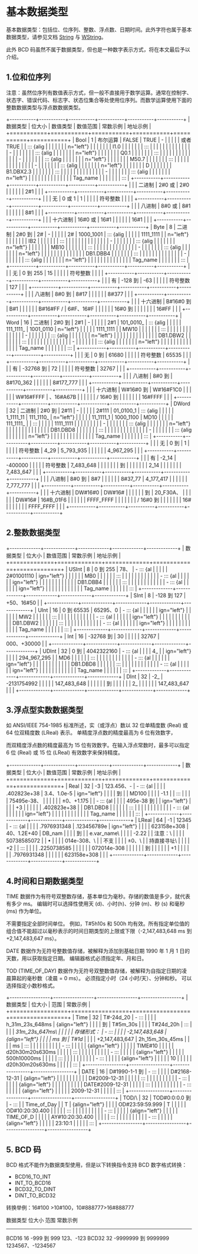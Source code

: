 # 基本数据类型

基本数据类型：包括位、位序列、整数、浮点数、日期时间。此外字符也属于基本数据类型，请参见文档
[String](09-String.html) 与 [WString](10-WString.html)。

此外 BCD
码虽然不属于数据类型，但也是一种数字表示方式，将在本文最后予以介绍。

## 1.位和位序列

注意：虽然位序列有数值表示方式，但一般不直接用于数学运算。通常在控制字、状态字、错误代码、标志字、状态位集合等处使用位序列。而数学运算使用下面的整数数据类型与浮点数数据类型。

+-----------+-----------+-----------+-----------+-----------+-----------+
| 数据类型  | 位大小    | 数值类型  | 数值范围  | 常数示例  | 地址示例  |
+===========+===========+===========+===========+===========+===========+
| Bool      | 1         | 布尔运算  | FALSE     | TRUE      | -         |
|           |           |           | 或者 TRUE |           | ::: {alig |
|           |           |           |           |           | n="left"} |
|           |           |           |           |           |     I1.0  |
|           |           |           |           |           |     :::   |
|           |           |           |           |           |           |
|           |           |           |           |           | -         |
|           |           |           |           |           | ::: {alig |
|           |           |           |           |           | n="left"} |
|           |           |           |           |           |     Q0.1  |
|           |           |           |           |           |     :::   |
|           |           |           |           |           |           |
|           |           |           |           |           | -         |
|           |           |           |           |           | ::: {alig |
|           |           |           |           |           | n="left"} |
|           |           |           |           |           |     M50.7 |
|           |           |           |           |           |     :::   |
|           |           |           |           |           |           |
|           |           |           |           |           | -         |
|           |           |           |           |           | ::: {alig |
|           |           |           |           |           | n="left"} |
|           |           |           |           |           |     D     |
|           |           |           |           |           | B1.DBX2.3 |
|           |           |           |           |           |     :::   |
|           |           |           |           |           |           |
|           |           |           |           |           | -         |
|           |           |           |           |           | ::: {alig |
|           |           |           |           |           | n="left"} |
|           |           |           |           |           |           |
|           |           |           |           |           |  Tag_name |
|           |           |           |           |           |     :::   |
+-----------+-----------+-----------+-----------+-----------+-----------+
|           |           | 二进制    | 2#0 或    | 2#0       |           |
|           |           |           | 2#1       |           |           |
+-----------+-----------+-----------+-----------+-----------+-----------+
|           |           | 无        | 0 或 1    | 1         |           |
|           |           | 符号整数  |           |           |           |
+-----------+-----------+-----------+-----------+-----------+-----------+
|           |           | 八进制    | 8#0 或    | 8#1       |           |
|           |           |           | 8#1       |           |           |
+-----------+-----------+-----------+-----------+-----------+-----------+
|           |           | 十六进制  | 16#0 或   | 16#1      |           |
|           |           |           | 16#1      |           |           |
+-----------+-----------+-----------+-----------+-----------+-----------+
| Byte      | 8         | 二进制    | 2#0 到    | 2#        | -         |
|           |           |           | 2#        | 1000_1001 | ::: {alig |
|           |           |           | 1111_1111 |           | n="left"} |
|           |           |           |           |           |     IB2   |
|           |           |           |           |           |     :::   |
|           |           |           |           |           |           |
|           |           |           |           |           | -         |
|           |           |           |           |           | ::: {alig |
|           |           |           |           |           | n="left"} |
|           |           |           |           |           |     MB10  |
|           |           |           |           |           |     :::   |
|           |           |           |           |           |           |
|           |           |           |           |           | -         |
|           |           |           |           |           | ::: {alig |
|           |           |           |           |           | n="left"} |
|           |           |           |           |           |           |
|           |           |           |           |           |  DB1.DBB4 |
|           |           |           |           |           |     :::   |
|           |           |           |           |           |           |
|           |           |           |           |           | -         |
|           |           |           |           |           | ::: {alig |
|           |           |           |           |           | n="left"} |
|           |           |           |           |           |           |
|           |           |           |           |           |  Tag_name |
|           |           |           |           |           |     :::   |
+-----------+-----------+-----------+-----------+-----------+-----------+
|           |           | 无        | 0 到 255  | 15        |           |
|           |           | 符号整数  |           |           |           |
+-----------+-----------+-----------+-----------+-----------+-----------+
|           |           | 有        | -128 到   | -63       |           |
|           |           | 符号整数  | 127       |           |           |
+-----------+-----------+-----------+-----------+-----------+-----------+
|           |           | 八进制    | 8#0 到    | 8#17      |           |
|           |           |           | 8#377     |           |           |
+-----------+-----------+-----------+-----------+-----------+-----------+
|           |           | 十六进制  | B#16#0 到 | B#1       |           |
|           |           |           | B#16#FF / | 6#F、16#F |           |
|           |           |           | 16#0 到   |           |           |
|           |           |           | 16#FF     |           |           |
+-----------+-----------+-----------+-----------+-----------+-----------+
| Word      | 16        | 二进制    | 2#0 到    | 2#1       | -         |
|           |           |           | 2#1       | 101_0010_ | ::: {alig |
|           |           |           | 111_1111_ | 1001_0110 | n="left"} |
|           |           |           | 1111_1111 |           |     MW10  |
|           |           |           |           |           |     :::   |
|           |           |           |           |           |           |
|           |           |           |           |           | -         |
|           |           |           |           |           | ::: {alig |
|           |           |           |           |           | n="left"} |
|           |           |           |           |           |           |
|           |           |           |           |           |  DB1.DBW2 |
|           |           |           |           |           |     :::   |
|           |           |           |           |           |           |
|           |           |           |           |           | -         |
|           |           |           |           |           | ::: {alig |
|           |           |           |           |           | n="left"} |
|           |           |           |           |           |           |
|           |           |           |           |           |  Tag_name |
|           |           |           |           |           |     :::   |
+-----------+-----------+-----------+-----------+-----------+-----------+
|           |           | 无        | 0 到      | 61680     |           |
|           |           | 符号整数  | 65535     |           |           |
+-----------+-----------+-----------+-----------+-----------+-----------+
|           |           | 有        | -32768 到 | 72        |           |
|           |           | 符号整数  | 32767     |           |           |
+-----------+-----------+-----------+-----------+-----------+-----------+
|           |           | 八进制    | 8#0 到    | 8#170_362 |           |
|           |           |           | 8#177_777 |           |           |
+-----------+-----------+-----------+-----------+-----------+-----------+
|           |           | 十六进制  | W#16#0 到 | W#16#F1C0 |           |
|           |           |           | W#16#FFFF | 、16#A67B |           |
|           |           |           | / 16#0 到 |           |           |
|           |           |           | 16#FFFF   |           |           |
+-----------+-----------+-----------+-----------+-----------+-----------+
| DWord     | 32        | 二进制    | 2#0 到    | 2#11      | -         |
|           |           |           | 2#111     | 01_0100_1 | ::: {alig |
|           |           |           | 1_1111_11 | 111_1110_ | n="left"} |
|           |           |           | 11_1111_1 | 1000_1100 |     MD10  |
|           |           |           | 111_1111_ |           |     :::   |
|           |           |           | 1111_1111 |           |           |
|           |           |           |           |           | -         |
|           |           |           |           |           | ::: {alig |
|           |           |           |           |           | n="left"} |
|           |           |           |           |           |           |
|           |           |           |           |           |  DB1.DBD8 |
|           |           |           |           |           |     :::   |
|           |           |           |           |           |           |
|           |           |           |           |           | -         |
|           |           |           |           |           | ::: {alig |
|           |           |           |           |           | n="left"} |
|           |           |           |           |           |           |
|           |           |           |           |           |  Tag_name |
|           |           |           |           |           |     :::   |
+-----------+-----------+-----------+-----------+-----------+-----------+
|           |           | 无        | 0 到      | 1         |           |
|           |           | 符号整数  | 4_29      | 5_793_935 |           |
|           |           |           | 4_967_295 |           |           |
+-----------+-----------+-----------+-----------+-----------+-----------+
|           |           | 有        | -2_14     | -400000   |           |
|           |           | 符号整数  | 7_483_648 |           |           |
|           |           |           | 到        |           |           |
|           |           |           | 2_14      |           |           |
|           |           |           | 7_483_647 |           |           |
+-----------+-----------+-----------+-----------+-----------+-----------+
|           |           | 八进制    | 8#0 到    | 8#7       |           |
|           |           |           | 8#37_77   | 4_177_417 |           |
|           |           |           | 7_777_777 |           |           |
+-----------+-----------+-----------+-----------+-----------+-----------+
|           |           | 十六进制  | DW#16#0   | DW#16#    |           |
|           |           |           | 到        | 20_F30A、 |           |
|           |           |           | DW#16#    | 16#B_01F6 |           |
|           |           |           | FFFF_FFFF |           |           |
|           |           |           | / 16#0 到 |           |           |
|           |           |           | 16#       |           |           |
|           |           |           | FFFF_FFFF |           |           |
+-----------+-----------+-----------+-----------+-----------+-----------+

## 2.整数数据类型

+-------------+-------------+-------------+-------------+-------------+
| 数据类型    | 位大小      | 数值范围    | 常数示例    | 地址示例    |
+=============+=============+=============+=============+=============+
| USInt       | 8           | 0 到 255    | 78、        | -   ::: {al |
|             |             |             | 2#01001110  | ign="left"} |
|             |             |             |             |     MB0     |
|             |             |             |             |     :::     |
|             |             |             |             |             |
|             |             |             |             | -   ::: {al |
|             |             |             |             | ign="left"} |
|             |             |             |             |             |
|             |             |             |             |    DB1.DBB4 |
|             |             |             |             |     :::     |
|             |             |             |             |             |
|             |             |             |             | -   ::: {al |
|             |             |             |             | ign="left"} |
|             |             |             |             |             |
|             |             |             |             |    Tag_name |
|             |             |             |             |     :::     |
+-------------+-------------+-------------+-------------+-------------+
| SInt        | 8           | -128 到 127 | +50、16#50  |             |
+-------------+-------------+-------------+-------------+-------------+
| UInt        | 16          | 0 到 65535  | 65295、0    | -   ::: {al |
|             |             |             |             | ign="left"} |
|             |             |             |             |     MW2     |
|             |             |             |             |     :::     |
|             |             |             |             |             |
|             |             |             |             | -   ::: {al |
|             |             |             |             | ign="left"} |
|             |             |             |             |             |
|             |             |             |             |    DB1.DBW2 |
|             |             |             |             |     :::     |
|             |             |             |             |             |
|             |             |             |             | -   ::: {al |
|             |             |             |             | ign="left"} |
|             |             |             |             |             |
|             |             |             |             |    Tag_name |
|             |             |             |             |     :::     |
+-------------+-------------+-------------+-------------+-------------+
| Int         | 16          | -32768 到   | 30          |             |
|             |             | 32767       | 000、+30000 |             |
+-------------+-------------+-------------+-------------+-------------+
| UDInt       | 32          | 0 到        | 4042322160  | -   ::: {al |
|             |             | 4_          |             | ign="left"} |
|             |             | 294_967_295 |             |     MD6     |
|             |             |             |             |     :::     |
|             |             |             |             |             |
|             |             |             |             | -   ::: {al |
|             |             |             |             | ign="left"} |
|             |             |             |             |             |
|             |             |             |             |    DB1.DBD8 |
|             |             |             |             |     :::     |
|             |             |             |             |             |
|             |             |             |             | -   ::: {al |
|             |             |             |             | ign="left"} |
|             |             |             |             |             |
|             |             |             |             |    Tag_name |
|             |             |             |             |     :::     |
+-------------+-------------+-------------+-------------+-------------+
| DInt        | 32          | -2_         | -2131754992 |             |
|             |             | 147_483_648 |             |             |
|             |             | 到          |             |             |
|             |             | 2_          |             |             |
|             |             | 147_483_647 |             |             |
+-------------+-------------+-------------+-------------+-------------+

## 3.浮点型实数数据类型

如 ANSI/IEEE 754-1985 标准所述，实（或浮点）数以 32 位单精度数 (Real) 或
64 位双精度数 (LReal) 表示。 单精度浮点数的精度最高为 6 位有效数字，

而双精度浮点数的精度最高为 15 位有效数字。在输入浮点常数时，最多可以指定
6 位 (Real) 或 15 位 (LReal) 有效数字来保持精度。

+-------------+-------------+-------------+-------------+-------------+
| 数据类型    | 位大小      | 数值范围    | 常数示例    | 地址示例    |
+=============+=============+=============+=============+=============+
| Real        | 32          | -3          | 123.456、-  | -   ::: {al |
|             |             | .402823e+38 | 3.4、1.0e-5 | ign="left"} |
|             |             | 到          |             |     MD100   |
|             |             | -1.1        |             |     :::     |
|             |             | 75495e-38、 |             |             |
|             |             | ±0、+1.175  |             | -   ::: {al |
|             |             | 495e-38 到  |             | ign="left"} |
|             |             | +3          |             |             |
|             |             | .402823e+38 |             |    DB1.DBD8 |
|             |             |             |             |     :::     |
|             |             |             |             |             |
|             |             |             |             | -   ::: {al |
|             |             |             |             | ign="left"} |
|             |             |             |             |             |
|             |             |             |             |    Tag_name |
|             |             |             |             |     :::     |
+-------------+-------------+-------------+-------------+-------------+
| LReal       | 64          | -1          | 12345       | -   ::: {al |
|             |             | .7976931348 | .123456789e | ign="left"} |
|             |             | 623158e+308 | 40、1.2E+40 |     DB_nam  |
|             |             | 到          |             | e.var_name\ |
|             |             | -2.22       |             |     注意：\ |
|             |             | 50738585072 |             |     •       |
|             |             | 014e-308、\ |             |     不支    |
|             |             | ±0、\       |             | 持直接寻址\ |
|             |             | +2          |             |     :::     |
|             |             | .2250738585 |             |             |
|             |             | 072014e-308 |             |             |
|             |             | 到          |             |             |
|             |             | +1          |             |             |
|             |             | .7976931348 |             |             |
|             |             | 623158e+308 |             |             |
+-------------+-------------+-------------+-------------+-------------+

## 4.时间和日期数据类型

TIME
数据作为有符号双整数存储，基本单位为毫秒。存储的数值是多少，就代表有多少
ms。 编辑时可以选择性使用天 (d)、小时(h)、分钟 (m)、秒 (s) 和毫秒 (ms)
作为单位。

不需要指定全部时间单位。 例如，T#5h10s 和 500h
均有效。所有指定单位值的组合值不能超过以毫秒表示的时间日期类型的上限或下限（-2,147,483,648
ms 到 +2,147,483,647 ms）。

DATE 数据作为无符号整数值存储，被解释为添加到基础日期 1990 年 1 月 1
日的天数，用以获取指定日期。 编辑器格式必须指定年、月和日。

TOD (TIME_OF_DAY)
数据作为无符号双整数值存储，被解释为自指定日期的凌晨算起的毫秒数（凌晨 =
0 ms）。 必须指定小时（24 小时/天）、分钟和秒。 可以选择指定小数秒格式。

+-----------------+-----------------+-----------------+-----------------+
| 数据类型        | 位大小          | 范围            | 常数示例        |
+=================+=================+=================+=================+
| Time            | 32              | T#-24d_20       | -   :::         |
|                 |                 | h_31m_23s_648ms |  {align="left"} |
|                 |                 | 到              |     T#5m_30s    |
|                 |                 | T#24d_20h       |     :::         |
|                 |                 | _31m_23s_647ms\ |                 |
|                 |                 | 存储形式：      | -   :::         |
|                 |                 | -2,147,483,648  |  {align="left"} |
|                 |                 | ms 到           |     T#1d_       |
|                 |                 | +2,147,483,647  | 2h_15m_30s_45ms |
|                 |                 | ms              |     :::         |
|                 |                 |                 |                 |
|                 |                 |                 | -   :::         |
|                 |                 |                 |  {align="left"} |
|                 |                 |                 |     TIME#10     |
|                 |                 |                 | d20h30m20s630ms |
|                 |                 |                 |     :::         |
|                 |                 |                 |                 |
|                 |                 |                 | -   :::         |
|                 |                 |                 |  {align="left"} |
|                 |                 |                 |     500h10000ms |
|                 |                 |                 |     :::         |
|                 |                 |                 |                 |
|                 |                 |                 | -   :::         |
|                 |                 |                 |  {align="left"} |
|                 |                 |                 |     10          |
|                 |                 |                 | d20h30m20s630ms |
|                 |                 |                 |     :::         |
+-----------------+-----------------+-----------------+-----------------+
| DATE            | 16              | D#1990-1-1 到   | -   :::         |
|                 |                 | D#2168-12-31    |  {align="left"} |
|                 |                 |                 |                 |
|                 |                 |                 |    D#2009-12-31 |
|                 |                 |                 |     :::         |
|                 |                 |                 |                 |
|                 |                 |                 | -   :::         |
|                 |                 |                 |  {align="left"} |
|                 |                 |                 |                 |
|                 |                 |                 | DATE#2009-12-31 |
|                 |                 |                 |     :::         |
|                 |                 |                 |                 |
|                 |                 |                 | -   :::         |
|                 |                 |                 |  {align="left"} |
|                 |                 |                 |     2009-12-31  |
|                 |                 |                 |     :::         |
+-----------------+-----------------+-----------------+-----------------+
| TOD/\           | 32              | TOD#0:0:0.0 到  | -   :::         |
| Time_of_Day     |                 | T               |  {align="left"} |
|                 |                 | OD#23:59:59.999 |     T           |
|                 |                 |                 | OD#10:20:30.400 |
|                 |                 |                 |     :::         |
|                 |                 |                 |                 |
|                 |                 |                 | -   :::         |
|                 |                 |                 |  {align="left"} |
|                 |                 |                 |     TIME_OF_D   |
|                 |                 |                 | AY#10:20:30.400 |
|                 |                 |                 |     :::         |
|                 |                 |                 |                 |
|                 |                 |                 | -   :::         |
|                 |                 |                 |  {align="left"} |
|                 |                 |                 |     23:10:1     |
|                 |                 |                 |     :::         |
+-----------------+-----------------+-----------------+-----------------+

## 5. BCD 码

BCD 格式不能作为数据类型使用，但是以下转换指令支持 BCD 数字格式转换：

-   BCD16_TO_INT
-   INT_TO_BCD16
-   BCD32_TO_DINT
-   DINT_TO_BCD32

转换举例：16#100 \>10#100，10#888777\>16#888777

  数据类型   位大小   范围                  常数示例
  ---------- -------- --------------------- -------------------
  BCD16      16       -999 到 999           123、-123
  BCD32      32       -9999999 到 9999999   1234567、-1234567

 

